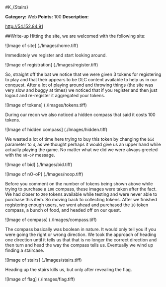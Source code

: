
#K_{Stairs}

**Category:** Web
**Points:** 100
**Description:**

http://54.152.84.91

##Write-up
Hitting the site, we are welcomed with the following site:

![Image of site]
(./Images/home.tiff)

Immediately we register and start looking around.

![Image of registration]
(./Images/register.tiff)

So, straight off the bat we notice that we were given 3 tokens for registering to play and that their appears to be DLC content available to help us in our conquest.  After a lot of playing around and throwing things (the site was very slow and buggy at times) we noticed that if you register and then just logout and re-register it aggregated your tokens.

![Image of tokens]
(./Images/tokens.tiff)

During our recon we also noticed a hidden compass that said it costs 100 tokens.

![Image of hidden compass]
(./Images/hidden.tiff)

We wasted a lot of time here trying to buy this token by changing the ```bid``` parameter to ```4```, as we thought perhaps it would give us an upper hand while actually playing the game.  No matter what we did we were always greeted with the ```nO-oP``` message.

![Image of bid]
(./Images/bid.tiff)

![Image of nO-oP]
(./Images/noop.tiff)

Before you comment on the number of tokens being shown above while trying to purchase a ```100``` compass, these images were taken after the fact.  We had closer to ```200``` tokens available while testing and were never able to purchase this item.  So moving back to collecting tokens.  After we finished registering enough users, we went ahead and purchased the ```10``` token compass, a bunch of food, and headed off on our quest.

![Image of compass]
(./Images/compass.tiff)

The compass basically was boolean in nature.  It would only tell you if you were going the right or wrong direction.  We took the approach of heading one direction until it tells us that that is no longer the correct direction and then turn and head the way the compass tells us.  Eventually we wind up finding a staircase.

![Image of stairs]
(./Images/stairs.tiff)

Heading up the stairs kills us, but only after revealing the flag.

![Image of flag]
(./Images/flag.tiff)
